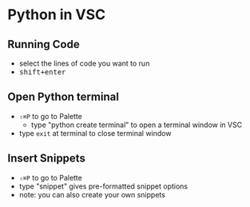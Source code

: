 # Python in VSC

## Running Code
- select the lines of code you want to run
- <kbd> shift+enter </kbd>

## Open Python terminal
- `⇧⌘P` to go to Palette
  - type "python create terminal" to open a terminal window in VSC
- type `exit` at terminal to close terminal window  
  
## Insert Snippets
- `⇧⌘P` to go to Palette
- type "snippet" gives pre-formatted snippet options
- note:  you can also create your own snippets
